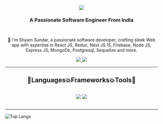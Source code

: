 <h1 align="center">
    <img src="https://readme-typing-svg.herokuapp.com/?font=Righteous&color=7e15f7&random=falsesize=35&center=true&vCenter=true&width=500&height=70&duration=2000&lines=Hi+There!+👋;+I'm+Shyam👨🏻‍💻;" />
</h1>

<h3 align="center">A Passionate Software Engineer From India</h3>

<br/>

<div align="center">
 
 🌱 I'm Shyam Sundar, a passionate software developer, crafting sleek Web app with expertise in React JS, Redux, Next JS 15, Firebase, Node JS, Express JS, MongoDb, Postgresql, Sequelize and more.

 </div>
 
<div align="center"> 
  <a href="mailto:shyamsundarsahoo1998@gmail.com">
    <img src="https://img.shields.io/badge/Gmail-6C22A6?style=for-the-badge&logo=gmail&logoColor=white" />
  </a>
    
  <a href="https://www.linkedin.com/in/shyamsundarsahoo" >
    <img src="https://img.shields.io/badge/LinkedIn-0077B5?style=for-the-badge&logo=linkedin&logoColor=white" />
  </a>
</div>

 <hr/>
 
<h2 align="center">🚀Languages💥Frameworks💥Tools🚀</h2>
<br/>
<div align="center">
    <img src="https://skillicons.dev/icons?i=react,javascript,express,nodejs,vscode,github,tailwind,git" />
    <img src="https://skillicons.dev/icons?i=css,bootstrap,html,firebase,mongodb,nextjs,mysql" /><br>
</div>

<br/>
<hr/>

![Top Langs](https://github-readme-stats.vercel.app/api/top-langs/?username=shyam01999&layout=compact&theme=midnight-purple)
